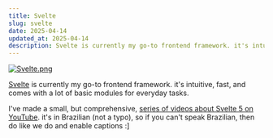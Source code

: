 ```yaml
---
title: Svelte
slug: svelte
date: 2025-04-14
updated_at: 2025-04-14
description: Svelte is currently my go-to frontend framework. it's intuitive, fast, and comes with a lot of basic modules for everyday tasks.
---
```

<a href="/assets/Svelte.png" target="_blank"><img src="/assets/Svelte.png" alt="Svelte.png" /></a>

[Svelte](https://svelte.dev) is currently my go-to frontend framework. it's intuitive, fast, and comes with a lot of basic modules for everyday tasks.

I've made a small, but comprehensive, [series of videos about Svelte 5 on YouTube](https://www.youtube.com/playlist?list=PLAsITVlqa_GRtVaMKx-aut0tZyhizmvpZ). it's in Brazilian (not a typo), so if you can't speak Brazilian, then do like we do and enable captions :]